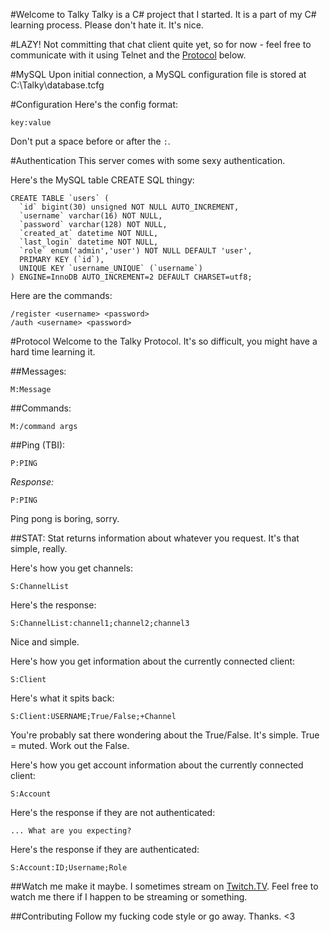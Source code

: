 #Welcome to Talky
Talky is a C# project that I started. It is a part of my C# learning process.
Please don't hate it. It's nice.

#LAZY!
Not committing that chat client quite yet, so for now - feel free to communicate with it
using Telnet and the [Protocol](#protocol) below.

#MySQL
Upon initial connection, a MySQL configuration file is stored at C:\Talky\database.tcfg

#Configuration
Here's the config format:
```
key:value
```
Don't put a space before or after the `:`.

#Authentication
This server comes with some sexy authentication.

Here's the MySQL table CREATE SQL thingy:
```
CREATE TABLE `users` (
  `id` bigint(30) unsigned NOT NULL AUTO_INCREMENT,
  `username` varchar(16) NOT NULL,
  `password` varchar(128) NOT NULL,
  `created_at` datetime NOT NULL,
  `last_login` datetime NOT NULL,
  `role` enum('admin','user') NOT NULL DEFAULT 'user',
  PRIMARY KEY (`id`),
  UNIQUE KEY `username_UNIQUE` (`username`)
) ENGINE=InnoDB AUTO_INCREMENT=2 DEFAULT CHARSET=utf8;
```

Here are the commands:
```
/register <username> <password>
/auth <username> <password>
```

#Protocol
Welcome to the Talky Protocol. It's so difficult, you might have a hard time learning it.

##Messages:
```
M:Message
```

##Commands:
```
M:/command args
```

##Ping (TBI):
```
P:PING
```

*Response:*
```
P:PING
```
Ping pong is boring, sorry.

##STAT:
Stat returns information about whatever you request. It's that simple, really.

Here's how you get channels:
```
S:ChannelList
```
Here's the response:
```
S:ChannelList:channel1;channel2;channel3
```
Nice and simple.

Here's how you get information about the currently connected client:
```
S:Client
```
Here's what it spits back:
```
S:Client:USERNAME;True/False;+Channel
```
You're probably sat there wondering about the True/False. It's simple. True = muted. Work out the False.

Here's how you get account information about the currently connected client:
```
S:Account
```
Here's the response if they are not authenticated:
```
... What are you expecting?
```
Here's the response if they are authenticated:
```
S:Account:ID;Username;Role
```

##Watch me make it maybe.
I sometimes stream on [Twitch.TV](https://twitch.tv/sysvoid). Feel free to watch me there if I happen to be streaming or something.

##Contributing
Follow my fucking code style or go away. Thanks. <3
